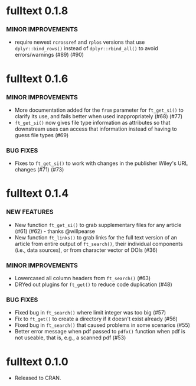 fulltext 0.1.8
===============

### MINOR IMPROVEMENTS

* require newest `rcrossref` and `rplos` versions that use `dplyr::bind_rows()` instead
of `dplyr::rbind_all()` to avoid errors/warnings (#89) (#90)

fulltext 0.1.6
===============

### MINOR IMPROVEMENTS

* More documentation added for the `from` parameter for `ft_get_si()` to clarify its use, and fails better when used inappropriately (#68) (#77)
* `ft_get_si()` now gives file type information as attributes so that downstream uses can access that information instead of having to guess file types (#69)

### BUG FIXES

* Fixes to `ft_get_si()` to work with changes in the publisher Wiley's URL changes (#71) (#73)

fulltext 0.1.4
===============

### NEW FEATURES

* New function `ft_get_si()` to grab supplementary files for any
article (#61) (#62) - thanks @willpearse
* New function `ft_links()` to grab links for the full text version 
of an article from entire output of `ft_search()`, their individual 
components (i.e., data sources), or from character vector of DOIs (#36)

### MINOR IMPROVEMENTS

* Lowercased all column headers from `ft_search()` (#63)
* DRYed out plugins for `ft_get()` to reduce code duplication (#48)

### BUG FIXES

* Fixed bug in `ft_search()` where limit integer was too big (#57)
* Fix to `ft_get()` to create a directory if it doesn't exist 
already (#56)
* Fixed bug in `ft_search()` that caused problems in some scenarios (#55)
* Better error message when pdf passed to `pdfx()` function when 
pdf is not useable, that is, e.g., a scanned pdf (#53)

fulltext 0.1.0
===============

* Released to CRAN.
